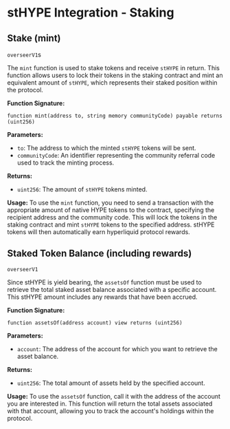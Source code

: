 # stHYPE Integration - Staking

## Stake (mint)

`overseerV1`s

The `mint` function is used to stake tokens and receive `stHYPE` in return. This function allows users to lock their tokens in the staking contract and mint an equivalent amount of `stHYPE`, which represents their staked position within the protocol. 

**Function Signature:**

```solidity
function mint(address to, string memory communityCode) payable returns (uint256)
```

**Parameters:**
- `to`: The address to which the minted `stHYPE` tokens will be sent.
- `communityCode`: An identifier representing the community referral code used to track the minting process.

**Returns:**
- `uint256`: The amount of `stHYPE` tokens minted.

**Usage:**
To use the `mint` function, you need to send a transaction with the appropriate amount of native HYPE tokens to the contract, specifying the recipient address and the community code. This will lock the tokens in the staking contract and mint `stHYPE` tokens to the specified address. stHYPE tokens will then automatically earn hyperliquid protocol rewards.

## Staked Token Balance (including rewards)

`overseerV1`

Since stHYPE is yield bearing, the `assetsOf` function must be used to retrieve the total staked asset balance associated with a specific account. This stHYPE amount includes any rewards that have been accrued.

**Function Signature:**

```solidity
function assetsOf(address account) view returns (uint256)
```

**Parameters:**
- `account`: The address of the account for which you want to retrieve the asset balance.

**Returns:**
- `uint256`: The total amount of assets held by the specified account.

**Usage:**
To use the `assetsOf` function, call it with the address of the account you are interested in. This function will return the total assets associated with that account, allowing you to track the account's holdings within the protocol.

